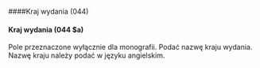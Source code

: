 ####Kraj wydania (044)

#### Kraj wydania (044 $a)
Pole przeznaczone wyłącznie dla monografii. Podać nazwę kraju wydania. Nazwę kraju należy podać w języku angielskim.
